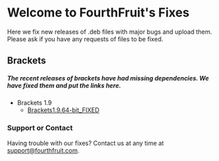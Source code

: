 # Welcome to FourthFruit's Fixes

Here we fix new releases of .deb files with major bugs and upload them. Please ask if you have any requests of files to be fixed.
## Brackets
##### The recent releases of brackets have had missing dependencies. We have fixed them and put the links here.
* Brackets 1.9
  * [Brackets1.9.64-bit_FIXED](https://www.dropbox.com/s/cv6vmyx0o8ymje8/Brackets.Release.1.9.64-bit%28fix1.0%29.deb?dl=0)




### Support or Contact

Having trouble with our fixes? Contact us at any time at support@fourthfruit.com.
